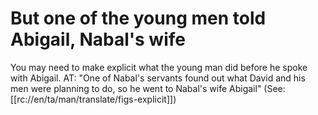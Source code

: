 # But one of the young men told Abigail, Nabal's wife

You may need to make explicit what the young man did before he spoke with Abigail. AT: "One of Nabal's servants found out what David and his men were planning to do, so he went to Nabal's wife Abigail" (See: [[rc://en/ta/man/translate/figs-explicit]])


